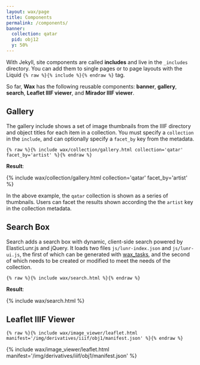 ```yaml
---
layout: wax/page
title: Components
permalink: /components/
banner:
  collection: qatar
  pid: obj12
  y: 50%
---
```


With Jekyll, site components are called __includes__ and live in the `_includes` directory. You can add them to single pages or to page layouts with the Liquid `{% raw %}{% include %}{% endraw %}` tag.

So far, __Wax__ has the following reusable components: __banner__, __gallery__, __search__, __Leaflet IIIF viewer__, and __Mirador IIIF viewer__.

## Gallery

The gallery include shows a set of image thumbnails from the IIIF directory and object titles for each item in a collection. You must specify a `collection` in the `include`, and can optionally specify a `facet_by` key from the metadata.

`{% raw %}{% include wax/collection/gallery.html collection='qatar' facet_by='artist' %}{% endraw %}`

__Result__:

{% include wax/collection/gallery.html collection='qatar' facet_by='artist' %}

In the above example, the `qatar` collection is shown as a series of thumbnails. Users can facet the results shown according the the `artist` key in the collection metadata.


## Search Box

Search adds a search box with dynamic, client-side search powered by ElasticLunr.js and jQuery. It loads two files `js/lunr-index.json` and `js/lunr-ui.js`, the first of which can be generated with [wax_tasks](https://github.com/minicomp/wax_tasks/), and the second of which needs to be created or modified to meet the needs of the collection.

`{% raw %}{% include wax/search.html %}{% endraw %}`

__Result__:

{% include wax/search.html %}


## Leaflet IIIF Viewer


`{% raw %}{% include wax/image_viewer/leaflet.html manifest='/img/derivatives/iiif/obj1/manifest.json' %}{% endraw %}`


{% include wax/image_viewer/leaflet.html manifest='/img/derivatives/iiif/obj1/manifest.json' %}
